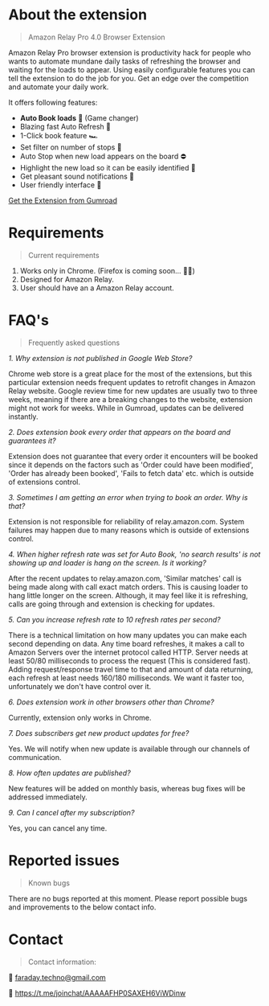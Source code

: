 <!-- <img style="float: left; margin-right: 6px" width="60px" height="60px" src="./img/logo.png"> -->

# About the extension
> Amazon Relay Pro 4.0 Browser Extension 

Amazon Relay Pro browser extension is productivity hack for people who wants to automate mundane daily tasks of refreshing the browser and waiting for the loads to appear. Using easily configurable features you can tell the extension to do the job for you. Get an edge over the competition and automate your daily work.

It offers following features:

* **Auto Book loads** 💪 (Game changer)
* Blazing fast Auto Refresh 🚀
* 1-Click book feature 🏎
* Set filter on number of stops 🚧
* Auto Stop when new load appears on the board ⛔️
* Highlight the new load so it can be easily identified 📌
* Get pleasant sound notifications 🔔
* User friendly interface 📱

[Get the Extension from Gumroad](https://gum.co/YzeHNR)


# Requirements
> Current requirements

1. Works only in Chrome. (Firefox is coming soon... 👨‍💻)
2. Designed for Amazon Relay.
3. User should have an a Amazon Relay account.

# FAQ's
> Frequently asked questions

_1. Why extension is not published in Google Web Store?_

Chrome web store is a great place for the most of the extensions, but this particular extension needs frequent updates to retrofit changes in Amazon Relay website. Google review time for new updates are usually two to three weeks, meaning if there are a breaking changes to the website, extension might not work for weeks. While in Gumroad, updates can be delivered instantly. 

_2. Does extension book every order that appears on the board and guarantees it?_

Extension does not guarantee that every order it encounters will be booked since it depends on the factors such as 'Order could have been modified', 'Order has already been booked', 'Fails to fetch data' etc. which is outside of extensions control. 

_3. Sometimes I am getting an error when trying to book an order. Why is that?_

Extension is not responsible for reliability of relay.amazon.com. System failures may happen due to many reasons which is outside of extensions control.

_4. When higher refresh rate was set for Auto Book, 'no search results' is not showing up and loader is hang on the screen. Is it working?_

After the recent updates to relay.amazon.com, 'Similar matches' call is being made along with call exact match orders. This is causing loader to hang little longer on the screen. Although, it may feel like it is refreshing, calls are going through and extension is checking for updates. 

_5. Can you increase refresh rate to 10 refresh rates per second?_

There is a technical limitation on how many updates you can make each second depending on data. Any time board refreshes, it makes a call to Amazon Servers over the internet protocol called HTTP. Server needs at least 50/80 milliseconds to process the request (This is considered fast). Adding request/response travel time to that and amount of data returning, each refresh at least needs 160/180 milliseconds. We want it faster too, unfortunately we don't have control over it. 

_6. Does extension work in other browsers other than Chrome?_

Currently, extension only works in Chrome.

_7. Does subscribers get new product updates for free?_ 

Yes. We will notify when new update is available through our channels of communication.

_8. How often updates are published?_

New features will be added on monthly basis, whereas bug fixes will be addressed immediately.

_9. Can I cancel after my subscription?_

Yes, you can cancel any time.



# Reported issues
> Known bugs

There are no bugs reported at this moment. Please report possible bugs and improvements to the below contact info.

# Contact
> Contact information:

 📨 faraday.techno@gmail.com

 📰  https://t.me/joinchat/AAAAAFHP0SAXEH6ViWDinw
